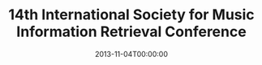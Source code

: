---
acronym: ISMIR 2013
date: '2013-11-04T00:00:00'
ext_url: http://ismir2013.ismir.net
location: Curitiba, Brazil
submission_date: '2013-05-10T00:00:00'
title: 14th International Society for Music Information Retrieval Conference
---